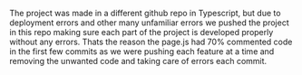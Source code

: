 The project was made in a different github repo in Typescript, but due to deployment errors and other many unfamiliar errors we pushed the project in this repo making sure each part of the project is developed properly without any errors. Thats the reason the page.js had 70% commented code in the first few commits as we were pushing each feature at a time and removing the unwanted code and taking care of errors each commit.
